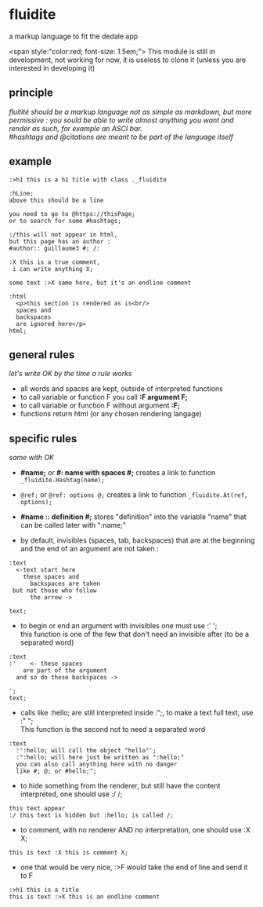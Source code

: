 # fluidite
a markup language to fit the dedale app

<span style:"color:red; font-size: 1.5em;">
  This module is still in development,
  not working for now, it is useless to clone it
  (unless you are interested in developing it)
</span>

## principle
*fluitité should be a markup language
not as simple as markdown,
but more permissive :
you sould be able to write almost
anything you want and render as such,
for example an ASCI bar.\
#hashtags and @citations
are meant to be part of the language itself*


## example
```
:>h1 this is a h1 title with class ._fluidite

:hLine;
above this should be a line

you need to go to @https://thisPage;
or to search for some #hashtags;

:/this will not appear in html,
but this page has an author :
#author:: guillaume3 #; /:

:X this is a true comment,
 i can write anything X;

some text :>X same here, but it's an endline comment

:html
  <p>this section is rendered as is<br/>
  spaces and
  backspaces
  are ignored here</p>
html;

```

## general rules
*let's write OK by the time a rule works*

- all words and spaces are kept, outside of interpreted functions
- to call variable or function F you call **:F argument F;**
- to call variable or function F without argument **:F;**
- functions return html (or any chosen rendering langage)

## specific rules
*same with OK*

- **#name;** or **#: name with spaces #;**
creates a link to function ```_fluidite.Hashtag(name);```

- ```@ref;``` or ```@ref: options @;```
creates a link to function ```_fluidite.At(ref, options);```

- **#name :: definition #;**
stores "definition" into the variable "name"
that can be called later with ":name;"

- by default, invisibles (spaces, tab, backspaces)
that are at the beginning and the end of an argument
are not taken :
```
:text
  <-text start here
    these spaces and
      backspaces are taken
 but not those who follow
      the arrow ->

text;
```
- to begin or end an argument with invisibles
one must use :' ';\
this function is one of the few
that don't need an invisible after
(to be a separated word)
```
:text
:'    <- these spaces
    are part of the argument
  and so do these backspaces ->

';
text;
```
- calls like :hello; are still interpreted inside :";,
to make a text full text, use  :" ";\
This function is the second not to need a separated word
```
:text
  :':hello; will call the object "hello"';
  :":hello; will here just be written as ":hello;"
  you can also call anything here with no danger
  like #; @; or #hello;";
```
- to hide something from the renderer,
but still have the content interpreted,
one should use :/ /;
```
this text appear
:/ this text is hidden but :hello; is called /;
```
- to comment, with no renderer AND no interpretation,
one should use :X X;
```
this is text :X this is comment X;
```
- one that would be very nice,
:>F would take the end of line and send it to F
```
:>h1 this is a title
this is text :>X this is an endline comment
```
